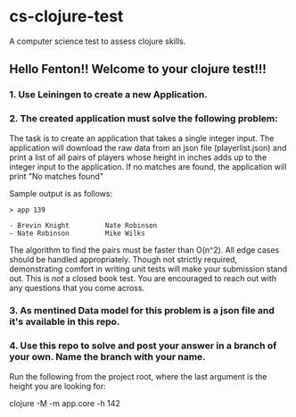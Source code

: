 # cs-clojure-test
A computer science test to assess clojure skills. 
<h2> Hello Fenton!! Welcome to your clojure test!!!</h2>
<h3>1. Use Leiningen to create a new Application.</h3> 
<h3>2. The created application must solve the following problem:</h3>

  The task is to create an application that takes a single integer
  input. The application will download the raw data from an json file
  (playerlist.json) and print a list of all pairs of players whose
  height in inches adds up to the integer input to the application. If
  no matches are found, the application will print "No matches found"

  Sample output is as follows:
  ```
  > app 139

  - Brevin Knight         Nate Robinson
  - Nate Robinson         Mike Wilks
  ```

  The algorithm to find the pairs must be faster than O(n^2). All edge cases
  should be handled appropriately. Though not strictly required, demonstrating
  comfort in writing unit tests will make your submission stand out. This is
  _not_ a closed book test. You are encouraged to reach out with any questions
  that you come across.


<h3>3. As mentined Data model for this problem is a json file and it's
available in this repo.</h3>

<h3>4. Use this repo to solve and post your answer in a branch of your
own. Name the branch with your name.</h3>


Run the following from the project root, where the last argument is
the height you are looking for:

clojure -M -m app.core -h 142
